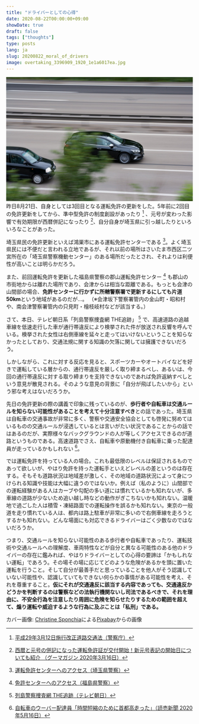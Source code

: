 ```yaml
---
title: "ドライバーとしての心得"
date: 2020-08-22T00:00:00+09:00
showDate: true
draft: false
tags: ["thoughts"]
type: posts
lang: ja
slug: 20200822_moral_of_drivers
image: overtaking_3396909_1920_1e1a6017ea.jpg
---
```

![Cover Image](./overtaking_3396909_1920_1e1a6017ea.jpg)
昨日8月21日、自身としては3回目となる運転免許の更新をした。5年前に2回目の免許更新をしてから、準中型免許の制度創設があったり [^1] 、元号が変わった影響で有効期限が西暦併記になったり [^2]、自分自身が埼玉県に引っ越したりといろいろなことがあった。

埼玉県民の免許更新といえば鴻巣市にある運転免許センターである [^3]。よく埼玉県民には不便だと言われる立地であるが、それ以前の場所はさいたま市西区二ツ宮所在の「埼玉県警察機動センター」のある場所だったとされ、それよりは利便性が高いことは明らかだろう。

また、前回運転免許を更新した福島県警察の郡山運転免許センター [^4] も郡山の市街地からは離れた場所であり、会津からは相当な距離である。もっとも会津の山間部の場合、**免許センターに行かずに所轄警察署で更新するにしても片道50km**という地域があるのだが…。
（※会津坂下警察署管内の金山町・昭和村や、南会津警察署管内の只見町・檜枝岐村などが該当する。）

さて、本日、テレビ朝日系「列島警察捜査網 THE追跡」 [^5] で、高速道路の追越車線を低速走行した車が通行帯違反により検挙された件が放送され反響を呼んでいる。検挙された女性は右側車線を延々と走ってはいけないということを知らなかったとしており、交通法規に関する知識の欠落に関しては擁護できないだろう。

しかしながら、これに対する反応を見ると、スポーツカーやオートバイなどを好きで運転している層からの、通行帯違反を厳しく取り締まるべし、あるいは、今回の通行帯違反に対する取り締まりを支持できないのであれば免許返納すべしという意見が散見される。そのような意見の背景に「自分が飛ばしたいから」という邪な考えはないだろうか。

先日の免許更新の際の講義で印象に残っているのが、**歩行者や自転車は交通ルールを知らない可能性があることを考えて十分注意すべき**との話であった。埼玉県は自転車の交通事故が非常に多く、警察や交通安全協会としても啓発に努めてはいるものの交通ルールが浸透しているとは言いがたい状況であることからの話ではあるのだが、実際様々なバックグラウンドの人が等しくアクセスできるのが道路というものである。高速道路でさえ、自転車や原動機付き自転車に乗った配達員が走っているかもしれない [^6]。

では運転免許を持っている人の場合。これも最低限のレベルは保証されるものであって欲しいが、やはり免許を持った運転手といえどレベルの差というのは存在する。そもそも道路状況は地域差が激しく、その地域の道路状況によって身につけられる知識や技能は大幅に違うのではないか。例えば（私のように）山間部での運転経験がある人はカーブや勾配の多い道には慣れているかも知れないが、多車線の道路が少ないため追い越し時などの動作がぎこちないかも知れない。温暖地で過ごした人は積雪・凍結路面での運転操作を誤るかも知れない。東京の一般道を走り慣れている人は、都内は路上駐車が非常に多いので右側車線を走ろうとするかも知れない。どんな場面にも対応できるドライバーはごく少数なのではないだろうか。

つまり、交通ルールを知らない可能性のある歩行者や自転車であったり、運転技術や交通ルールへの理解度、車両特性などが自分と異なる可能性のある他のドライバーの存在に鑑みれば、やはりドライバーとしての心得の要諦は「かもしれない運転」であろう。その場その場に応じてどのような危険があるかを頭に置いた運転を行うこと。そして自分が最善手だと思っていることを他人がそう認識していない可能性や、認識していてもできない何らかの事情がある可能性を考え、それを尊重すること。**仮にそれが交通違反に該当する内容であっても、交通違反かどうかを判断するのは警察などの法執行機関ないし司法であるべきで、それを理由に、不安全行為を注意したり周囲に危険を知らせたりするための範囲を超えて、煽り運転や威迫するような行為に及ぶことは「私刑」である。**

カバー画像: [Christine Sponchia](https://pixabay.com/ja/users/Sponchia-443272/?utm_source=link-attribution&utm_medium=referral&utm_campaign=image&utm_content=3396909)による[Pixabay](https://pixabay.com/ja/?utm_source=link-attribution&utm_medium=referral&utm_campaign=image&utm_content=3396909)からの画像

[^1]:[平成29年3月12日施行改正道路交通法（警察庁）](https://www.npa.go.jp/koutsuu/menkyo/kaisei_doukouhou/leaflet_B.pdf)
[^2]:[西暦と元号の併記になった運転免許証が交付開始！新元号表記の開始日についても紹介 （グーマガジン 2020年3月16日）](https://www.goo-net.com/magazine/110824.html)
[^3]:[運転免許センターへのアクセス（埼玉県警察）](http://www.police.pref.saitama.lg.jp/f0110/menkyo/menkyo.html)
[^4]:[免許センターへのアクセス（福島県警察）](http://www.police.pref.fukushima.jp/04.menkyo/-8other/menkyoaccess/m_9.html)
[^5]:[列島警察捜査網 THE追跡（テレビ朝日）](https://www.tv-asahi.co.jp/the-tsuiseki/)
[^6]:[自転車のウーバー配達員「時間短縮のために首都高走った」（読売新聞 2020年5月16日）](https://www.yomiuri.co.jp/national/20200516-OYT1T50183/)
